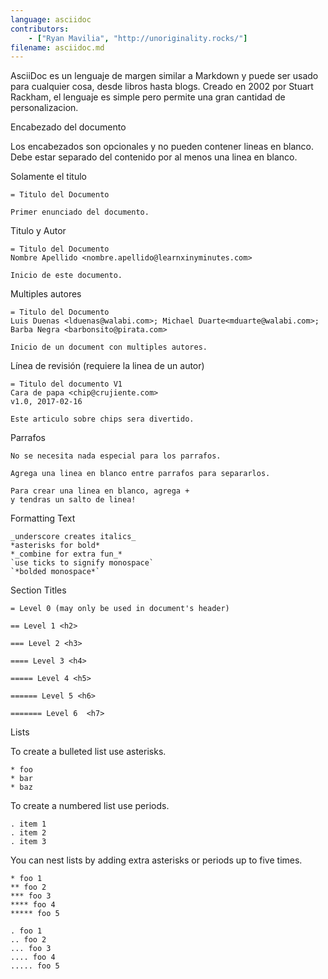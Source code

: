---language: asciidoccontributors:    - ["Ryan Mavilia", "http://unoriginality.rocks/"]filename: asciidoc.md---AsciiDoc es un lenguaje de margen similar a Markdown y puede ser usado para cualquier cosa, desde libros hasta blogs. Creado en 2002 por Stuart Rackham, el lenguaje es simple pero permite una gran cantidad de personalizacion.Encabezado del documentoLos encabezados son opcionales y no pueden contener lineas en blanco. Debe estar separado del contenido por al menos una linea en blanco.Solamente el titulo```= Titulo del DocumentoPrimer enunciado del documento.```Titulo y Autor```= Titulo del DocumentoNombre Apellido <nombre.apellido@learnxinyminutes.com>Inicio de este documento.```Multiples autores```= Titulo del DocumentoLuis Duenas <lduenas@walabi.com>; Michael Duarte<mduarte@walabi.com>; Barba Negra <barbonsito@pirata.com>Inicio de un document con multiples autores.```Línea de revisión (requiere la linea de un autor)```= Titulo del documento V1Cara de papa <chip@crujiente.com>v1.0, 2017-02-16Este articulo sobre chips sera divertido.```Parrafos```No se necesita nada especial para los parrafos.Agrega una linea en blanco entre parrafos para separarlos.Para crear una linea en blanco, agrega +y tendras un salto de linea!```Formatting Text```_underscore creates italics_*asterisks for bold**_combine for extra fun_*`use ticks to signify monospace``*bolded monospace*````Section Titles```= Level 0 (may only be used in document's header)== Level 1 <h2>=== Level 2 <h3>==== Level 3 <h4>===== Level 4 <h5>====== Level 5 <h6>======= Level 6  <h7>```ListsTo create a bulleted list use asterisks.```* foo* bar* baz```To create a numbered list use periods.```. item 1. item 2. item 3```You can nest lists by adding extra asterisks or periods up to five times.```* foo 1** foo 2*** foo 3**** foo 4***** foo 5. foo 1.. foo 2... foo 3.... foo 4..... foo 5```